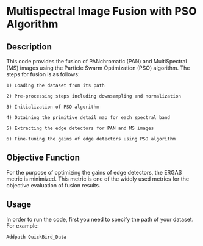 # Multispectral Image Fusion with PSO Algorithm

Description
----------
This code provides the fusion of PANchromatic (PAN) and MultiSpectral (MS) images using the Particle Swarm Optimization (PSO) algorithm. The steps for fusion is as follows: 

    1) Loading the dataset from its path
    
    2) Pre-processing steps including downsampling and normalization
    
    3) Initialization of PSO algorithm
    
    4) Obtaining the primitive detail map for each spectral band 
    
    5) Extracting the edge detectors for PAN and MS images
    
    6) Fine-tuning the gains of edge detectors using PSO algorithm

Objective Function
--------------
For the purpose of optimizing the gains of edge detectors, the ERGAS metric is minimized. This metric is one of the widely used metrics for the objective evaluation of fusion results. 

Usage
------------
In order to run the code, first you need to specify the path of your dataset.
For example:

    Addpath QuickBird_Data
